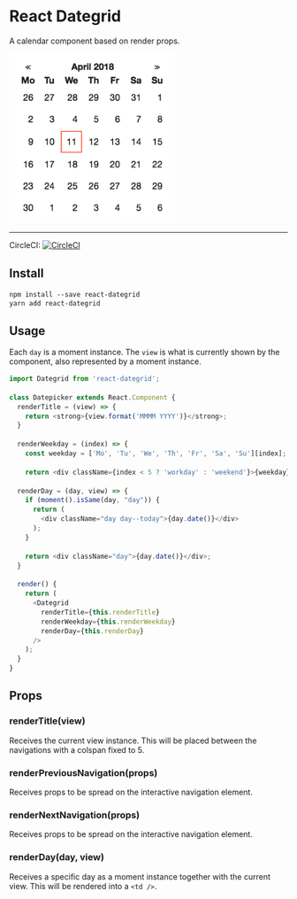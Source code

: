 # React Dategrid

A calendar component based on render props.

<img width="300" src="https://raw.githubusercontent.com/AntonNiklasson/react-dategrid/master/demo.png" />

---

CircleCI: [![CircleCI](https://circleci.com/gh/AntonNiklasson/react-dategrid/tree/master.svg?style=svg)](https://circleci.com/gh/AntonNiklasson/react-dategrid/tree/master)

## Install

```
npm install --save react-dategrid
yarn add react-dategrid
```

## Usage

Each `day` is a moment instance. The `view` is what is currently shown by the component, also represented by a moment instance.

```javascript
import Dategrid from 'react-dategrid';

class Datepicker extends React.Component {
  renderTitle = (view) => {
    return <strong>{view.format('MMMM YYYY')}</strong>;
  }

  renderWeekday = (index) => {
    const weekday = ['Mo', 'Tu', 'We', 'Th', 'Fr', 'Sa', 'Su'][index];

    return <div className={index < 5 ? 'workday' : 'weekend'}>{weekday}</div> }

  renderDay = (day, view) => {
    if (moment().isSame(day, "day")) {
      return (
        <div className="day day--today">{day.date()}</div>
      );
    }

    return <div className="day">{day.date()}</div>;
  }

  render() {
    return (
      <Dategrid
        renderTitle={this.renderTitle}
        renderWeekday={this.renderWeekday}
        renderDay={this.renderDay}
      />
    );
  }
}
```

## Props

### renderTitle(view)

Receives the current view instance. This will be placed between the navigations with a colspan fixed to 5.

### renderPreviousNavigation(props)

Receives props to be spread on the interactive navigation element.

### renderNextNavigation(props)

Receives props to be spread on the interactive navigation element.

### renderDay(day, view)

Receives a specific day as a moment instance together with the current view. This will be rendered into a `<td />`.
